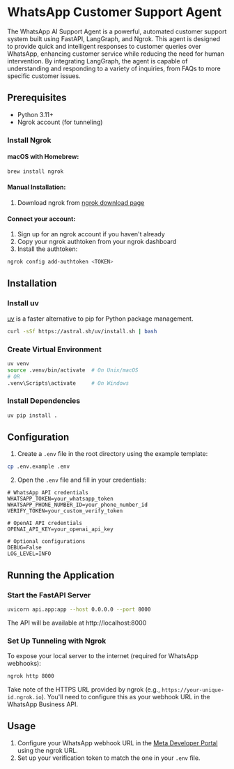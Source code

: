 # WhatsApp Customer Support Agent

The WhatsApp AI Support Agent is a powerful, automated customer support system built using FastAPI, LangGraph, and Ngrok. This agent is designed to provide quick and intelligent responses to customer queries over WhatsApp, enhancing customer service while reducing the need for human intervention. By integrating LangGraph, the agent is capable of understanding and responding to a variety of inquiries, from FAQs to more specific customer issues.

## Prerequisites

- Python 3.11+
- Ngrok account (for tunneling)

### Install Ngrok

#### macOS with Homebrew:

```bash
brew install ngrok
```

#### Manual Installation:

1. Download ngrok from [ngrok download page](https://ngrok.com/download)

#### Connect your account:

1. Sign up for an ngrok account if you haven't already
2. Copy your ngrok authtoken from your ngrok dashboard
3. Install the authtoken:

```bash
ngrok config add-authtoken <TOKEN>
```

## Installation

### Install uv

[uv](https://github.com/astral-sh/uv) is a faster alternative to pip for Python package management.

```bash
curl -sSf https://astral.sh/uv/install.sh | bash
```

### Create Virtual Environment

```bash
uv venv
source .venv/bin/activate  # On Unix/macOS
# OR
.venv\Scripts\activate     # On Windows
```

### Install Dependencies

```bash
uv pip install .
```

## Configuration

1. Create a `.env` file in the root directory using the example template:

```bash
cp .env.example .env
```

2. Open the `.env` file and fill in your credentials:

```
# WhatsApp API credentials
WHATSAPP_TOKEN=your_whatsapp_token
WHATSAPP_PHONE_NUMBER_ID=your_phone_number_id
VERIFY_TOKEN=your_custom_verify_token

# OpenAI API credentials
OPENAI_API_KEY=your_openai_api_key

# Optional configurations
DEBUG=False
LOG_LEVEL=INFO
```

## Running the Application

### Start the FastAPI Server

```bash
uvicorn api.app:app --host 0.0.0.0 --port 8000
```

The API will be available at http://localhost:8000

### Set Up Tunneling with Ngrok

To expose your local server to the internet (required for WhatsApp webhooks):

```bash
ngrok http 8000
```

Take note of the HTTPS URL provided by ngrok (e.g., `https://your-unique-id.ngrok.io`). You'll need to configure this as your webhook URL in the WhatsApp Business API.

## Usage

1. Configure your WhatsApp webhook URL in the [Meta Developer Portal](https://developers.facebook.com/) using the ngrok URL.
2. Set up your verification token to match the one in your `.env` file.





